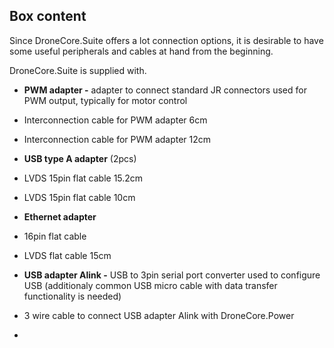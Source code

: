 ## Box content

Since DroneCore.Suite offers a lot connection options, it is desirable to have some useful peripherals and cables at hand from the beginning.

DroneCore.Suite is supplied with.

* **PWM adapter -** adapter to connect standard JR connectors used for PWM output, typically for motor control
* Interconnection cable for PWM adapter 6cm
* Interconnection cable for PWM adapter 12cm


* **USB type A adapter** (2pcs)
* LVDS 15pin flat cable 15.2cm
* LVDS 15pin flat cable 10cm


* **Ethernet adapter**
* 16pin flat cable 
* LVDS flat cable 15cm


* **USB adapter Alink -** USB to 3pin serial port converter used to configure USB (additionaly common USB micro cable with data transfer functionality is needed)
* 3 wire cable to connect USB adapter Alink with DroneCore.Power
* 